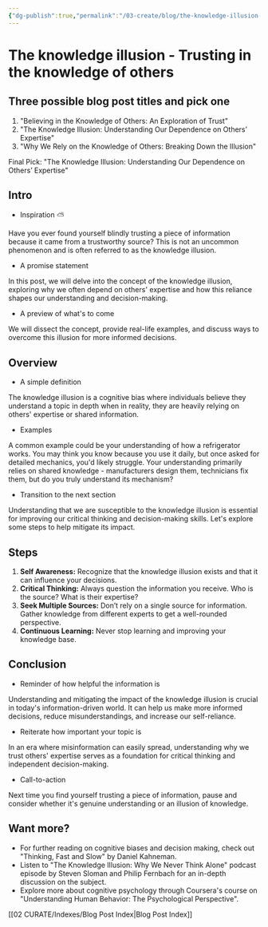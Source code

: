 ```yaml
---
{"dg-publish":true,"permalink":"/03-create/blog/the-knowledge-illusion-trusting-in-the-knowledge-of-others/","tags":["knowledge","trust"]}
---
```


# The knowledge illusion - Trusting in the knowledge of others

## Three possible blog post titles and pick one

1. "Believing in the Knowledge of Others: An Exploration of Trust"
2. "The Knowledge Illusion: Understanding Our Dependence on Others’ Expertise"
3. "Why We Rely on the Knowledge of Others: Breaking Down the Illusion"

Final Pick: "The Knowledge Illusion: Understanding Our Dependence on Others’ Expertise"

## Intro
* Inspiration ⛅

Have you ever found yourself blindly trusting a piece of information because it came from a trustworthy source? This is not an uncommon phenomenon and is often referred to as the knowledge illusion.

* A promise statement

In this post, we will delve into the concept of the knowledge illusion, exploring why we often depend on others' expertise and how this reliance shapes our understanding and decision-making.

* A preview of what's to come

We will dissect the concept, provide real-life examples, and discuss ways to overcome this illusion for more informed decisions.

## Overview
* A simple definition

The knowledge illusion is a cognitive bias where individuals believe they understand a topic in depth when in reality, they are heavily relying on others' expertise or shared information.

* Examples

A common example could be your understanding of how a refrigerator works. You may think you know because you use it daily, but once asked for detailed mechanics, you'd likely struggle. Your understanding primarily relies on shared knowledge - manufacturers design them, technicians fix them, but do you truly understand its mechanism?

* Transition to the next section

Understanding that we are susceptible to the knowledge illusion is essential for improving our critical thinking and decision-making skills. Let's explore some steps to help mitigate its impact.

## Steps
1. **Self Awareness:** Recognize that the knowledge illusion exists and that it can influence your decisions.
2. **Critical Thinking:** Always question the information you receive. Who is the source? What is their expertise?
3. **Seek Multiple Sources:** Don’t rely on a single source for information. Gather knowledge from different experts to get a well-rounded perspective.
4. **Continuous Learning:** Never stop learning and improving your knowledge base.

## Conclusion
* Reminder of how helpful the information is

Understanding and mitigating the impact of the knowledge illusion is crucial in today's information-driven world. It can help us make more informed decisions, reduce misunderstandings, and increase our self-reliance.

* Reiterate how important your topic is

In an era where misinformation can easily spread, understanding why we trust others' expertise serves as a foundation for critical thinking and independent decision-making.

* Call-to-action

Next time you find yourself trusting a piece of information, pause and consider whether it's genuine understanding or an illusion of knowledge.

## Want more?

- For further reading on cognitive biases and decision making, check out "Thinking, Fast and Slow" by Daniel Kahneman.
- Listen to "The Knowledge Illusion: Why We Never Think Alone" podcast episode by Steven Sloman and Philip Fernbach for an in-depth discussion on the subject.
- Explore more about cognitive psychology through Coursera's course on "Understanding Human Behavior: The Psychological Perspective".



[[02 CURATE/Indexes/Blog Post Index\|Blog Post Index]]
